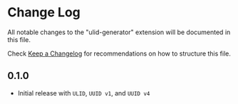 # Change Log
All notable changes to the "ulid-generator" extension will be documented in this file.

Check [Keep a Changelog](http://keepachangelog.com/) for recommendations on how to structure this file.

## 0.1.0
- Initial release with `ULID`, `UUID v1`, and `UUID v4`